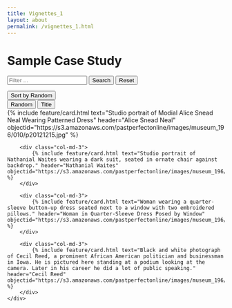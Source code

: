 ```yaml
---
title: Vignettes_1
layout: about
permalink: /vignettes_1.html
---
```


<h1>Sample Case Study</h1>

<div class="row mb-3 justify-content-center">
    <div class="col-md-8 text-center">
        <form role="search" id="lunrSearch" onsubmit="submitFilter(); return false;">
            <div class="input-group input-group-lg">
                <input type="text" class="form-control" id="filterTextBox" placeholder="Filter ... " aria-label="Search"> 
                <button class="btn btn-success" type="submit" title="Filter items" id="filterButton">Search</button>
                <button class="btn btn-outline-secondary filter" onclick="resetFilter(); return false;" data-filter="">Reset</button>
            </div>
        </form>
        <div class="h2" id="numberOf"></div>
    </div>
    <div class="col-md-2">
        <div class="dropdown">
            <button class="btn btn-secondary mt-1 dropdown-toggle" type="button" id="browseSortButton" data-bs-toggle="dropdown" aria-haspopup="true" aria-expanded="false">
                Sort by <span id="sortFilter">Random</span>
            </button>
            <div class="dropdown-menu browse-sort-menu" aria-labelledby="browseSortButton">
                <button class="dropdown-item browse-sort-item active" data-filter="random">Random</button>
                <button class="dropdown-item browse-sort-item" data-filter="title">Title</button>
                <!-- Add additional sorting options if needed -->
            </div>
        </div>
    </div>
</div>



  <div class="container mt-5">
    <div class="row">
        <div class="col-md-3">
            {% include feature/card.html text="Studio portrait of Modial Alice Snead Neal Wearing Patterned Dress" header="Alice Snead Neal" objectid="https://s3.amazonaws.com/pastperfectonline/images/museum_196/010/p20121215.jpg" %}
        </div>
        
        <div class="col-md-3">
            {% include feature/card.html text="Studio portrait of Nathanial Waites wearing a dark suit, seated in ornate chair against backdrop." header="Nathanial Waites" objectid="https://s3.amazonaws.com/pastperfectonline/images/museum_196/010/p20121220.jpg" %}
        </div>
        
        <div class="col-md-3">
            {% include feature/card.html text="Woman wearing a quarter-sleeve button-up dress seated next to a window with two embroidered pillows." header="Woman in Quarter-Sleeve Dress Posed by Window" objectid="https://s3.amazonaws.com/pastperfectonline/images/museum_196/018/p20127618.jpg" %}
        </div>
        
        <div class="col-md-3">
            {% include feature/card.html text="Black and white photograph of Cecil Reed, a prominent African American politician and businessman in Iowa. He is pictured here standing at a podium looking at the camera. Later in his career he did a lot of public speaking." header="Cecil Reed" objectid="https://s3.amazonaws.com/pastperfectonline/images/museum_196/008/p2011066.jpg" %}
        </div>
    </div>
</div>
